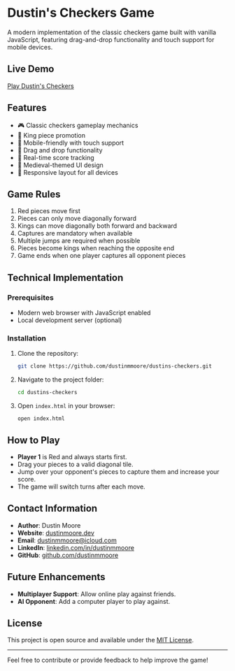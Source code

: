 # Dustin's Checkers Game

A modern implementation of the classic checkers game built with vanilla JavaScript, featuring drag-and-drop functionality and touch support for mobile devices.

## Live Demo
[Play Dustin's Checkers](https://dustins-checkers.vercel.app/)

## Features

- 🎮 Classic checkers gameplay mechanics
- 👑 King piece promotion
- 📱 Mobile-friendly with touch support
- 🎯 Drag and drop functionality
- 💯 Real-time score tracking
- 🎨 Medieval-themed UI design
- 📏 Responsive layout for all devices

## Game Rules

1. Red pieces move first
2. Pieces can only move diagonally forward
3. Kings can move diagonally both forward and backward
4. Captures are mandatory when available
5. Multiple jumps are required when possible
6. Pieces become kings when reaching the opposite end
7. Game ends when one player captures all opponent pieces

## Technical Implementation

### Prerequisites
- Modern web browser with JavaScript enabled
- Local development server (optional)

### Installation

1. Clone the repository:
   ```bash
   git clone https://github.com/dustinmmoore/dustins-checkers.git
   ```
2. Navigate to the project folder:
   ```bash
   cd dustins-checkers
   ```
3. Open `index.html` in your browser:
   ```
   open index.html
   ```

## How to Play
- **Player 1** is Red and always starts first.
- Drag your pieces to a valid diagonal tile.
- Jump over your opponent's pieces to capture them and increase your score.
- The game will switch turns after each move.

## Contact Information
- **Author**: Dustin Moore
- **Website**: [dustinmoore.dev](https://www.dustinmoore.dev)
- **Email**: [dustinmmoore@icloud.com](mailto:dustinmoore@icloud.com)
- **LinkedIn**: [linkedin.com/in/dustinmmoore](https://www.linkedin.com/in/dustinmmoore)
- **GitHub**: [github.com/dustinmmoore](https://github.com/dustinmmoore)

## Future Enhancements
- **Multiplayer Support**: Allow online play against friends.
- **AI Opponent**: Add a computer player to play against.

## License
This project is open source and available under the [MIT License](LICENSE).

---
Feel free to contribute or provide feedback to help improve the game!
